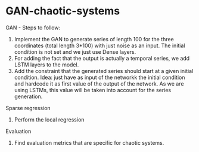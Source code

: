 # GAN-chaotic-systems

GAN - Steps to follow:

1) Implement the GAN to generate series of length 100 for the three coordinates (total length 3*100) with just noise as an input. The initial condition is not set and we just use Dense layers.
2) For adding the fact that the output is actually a temporal series, we add LSTM layers to the model.
3) Add the constraint that the generated series should start at a given initial condition. Idea: just have as input of the networkk the initial condition and hardcode it as first value of the output of the network. As we are using LSTMs, this value will be taken into account for the series generation.

Sparse regression

1) Perform the local regression

Evaluation 

1) Find evaluation metrics that are specific for chaotic systems.
